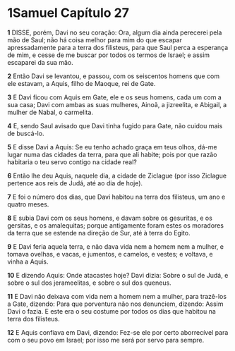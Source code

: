 # 1Samuel Capítulo 27

**1** 	DISSE, porém, Davi no seu coração: Ora, algum dia ainda perecerei pela mão de Saul; não há coisa melhor para mim do que escapar apressadamente para a terra dos filisteus, para que Saul perca a esperança de mim, e cesse de me buscar por todos os termos de Israel; e assim escaparei da sua mão.

**2** 	Então Davi se levantou, e passou, com os seiscentos homens que com ele estavam, a Aquis, filho de Maoque, rei de Gate.

**3** 	E Davi ficou com Aquis em Gate, ele e os seus homens, cada um com a sua casa; Davi com ambas as suas mulheres, Ainoã, a jizreelita, e Abigail, a mulher de Nabal, o carmelita.

**4** 	E, sendo Saul avisado que Davi tinha fugido para Gate, não cuidou mais de buscá-lo.

**5** 	E disse Davi a Aquis: Se eu tenho achado graça em teus olhos, dá-me lugar numa das cidades da terra, para que ali habite; pois por que razão habitaria o teu servo contigo na cidade real?

**6** 	Então lhe deu Aquis, naquele dia, a cidade de Ziclague (por isso Ziclague pertence aos reis de Judá, até ao dia de hoje).

**7** 	E foi o número dos dias, que Davi habitou na terra dos filisteus, um ano e quatro meses.

**8** 	E subia Davi com os seus homens, e davam sobre os gesuritas, e os gersitas, e os amalequitas; porque antigamente foram estes os moradores da terra que se estende na direção de Sur, até à terra do Egito.

**9** 	E Davi feria aquela terra, e não dava vida nem a homem nem a mulher, e tomava ovelhas, e vacas, e jumentos, e camelos, e vestes; e voltava, e vinha a Aquis.

**10** 	E dizendo Aquis: Onde atacastes hoje? Davi dizia: Sobre o sul de Judá, e sobre o sul dos jerameelitas, e sobre o sul dos queneus.

**11** 	E Davi não deixava com vida nem a homem nem a mulher, para trazê-los a Gate, dizendo: Para que porventura não nos denunciem, dizendo: Assim Davi o fazia. E este era o seu costume por todos os dias que habitou na terra dos filisteus.

**12** 	E Aquis confiava em Davi, dizendo: Fez-se ele por certo aborrecível para com o seu povo em Israel; por isso me será por servo para sempre.

